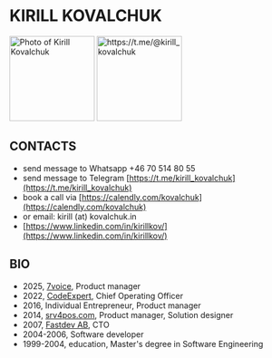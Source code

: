 # KIRILL KOVALCHUK

<img src="avatar_sq_face.jpg" width="150" alt="Photo of Kirill Kovalchuk">  <img src="telegram.jpg" width="150" alt="https://t.me/@kirill_kovalchuk">

## CONTACTS

- send message to Whatsapp +46 70 514 80 55
- send message to Telegram [https://t.me/kirill_kovalchuk](https://t.me/kirill_kovalchuk)
- book a call via [https://calendly.com/kovalchuk](https://calendly.com/kovalchuk)
- or email: kirill (at) kovalchuk.in
- [https://www.linkedin.com/in/kirillkov/](https://www.linkedin.com/in/kirillkov/)

## BIO

- 2025, [7voice](https://www.7voice.ai/), Product manager
- 2022, [CodeExpert](https://codeexpert.se/), Chief Operating Officer
- 2016, Individual Entrepreneur, Product manager
- 2014, [srv4pos.com](http://srv4pos.com/), Product manager, Solution designer
- 2007, [Fastdev AB](http://fastdev.se/), CTO
- 2004-2006, Software developer
- 1999-2004, education, Master's degree in Software Engineering
